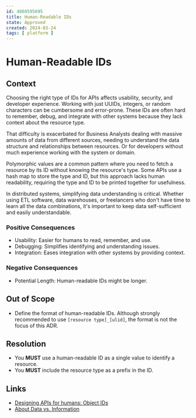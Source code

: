 ```yaml
---
id: 4860595695
title: Human-Readable IDs
state: Approved
created: 2024-03-24
tags: [ platform ]
---
```


# Human-Readable IDs

## Context

Choosing the right type of IDs for APIs affects usability, security, and
developer experience. Working with just UUIDs, integers, or random characters
can be cumbersome and error-prone. These IDs are often hard to remember, debug,
and integrate with other systems because they lack context about the resource
type.

That difficulty is exacerbated for Business Analysts dealing with massive
amounts of data from different sources, needing to understand the data structure
and relationships between resources. Or for developers without much experience
working with the system or domain.

Polymorphic values are a common pattern where you need to fetch a resource by
its ID without knowing the resource's type. Some APIs use a hash map to store
the type and ID, but this approach lacks human readability, requiring the type
and ID to be printed together for usefulness.

In distributed systems, simplifying data understanding is critical. Whether
using ETL software, data warehouses, or freelancers who don't have time to learn
all the data combinations, it's important to keep data self-sufficient and
easily understandable.

### Positive Consequences

- Usability: Easier for humans to read, remember, and use.
- Debugging: Simplifies identifying and understanding issues.
- Integration: Eases integration with other systems by providing context.

### Negative Consequences

- Potential Length: Human-readable IDs might be longer.

## Out of Scope

- Define the format of human-readable IDs. Although strongly recommended to
  use `[resource type]_[ulid]`, the format is not the focus of this ADR.

## Resolution

- You **MUST** use a human-readable ID as a single value to identify a resource.
- You **MUST** include the resource type as a prefix in the ID.

## Links

- [Designing APIs for humans: Object IDs](https://dev.to/stripe/designing-apis-for-humans-object-ids-3o5a)
- [About Data vs. Information](https://www.systems-thinking.org/dikw/dikw.htm)
